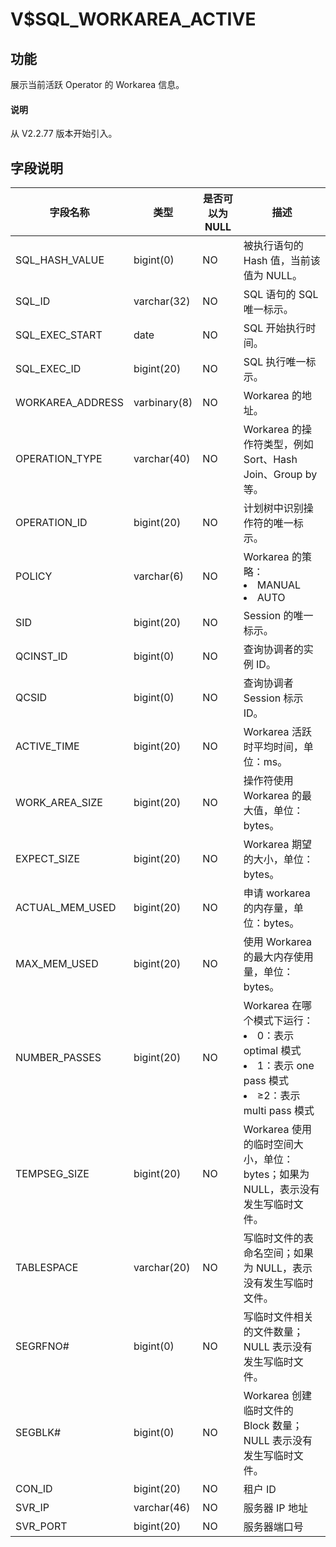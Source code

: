 # V$SQL_WORKAREA_ACTIVE

## 功能

展示当前活跃 Operator 的 Workarea 信息。

<main id="notice" type='explain'>
  <h4>说明</h4>
  <p>从 V2.2.77 版本开始引入。</p>
</main>

## 字段说明

|     **字段名称**     |    **类型**    | **是否可以为 NULL** |                       **描述**                       |
|------------------|--------------|----------------|------------------------------------------------------------------------------------|
| SQL_HASH_VALUE   | bigint(0)    | NO             | 被执行语句的 Hash 值，当前该值为 NULL。                          |
| SQL_ID           | varchar(32)  | NO             | SQL 语句的 SQL 唯一标示。                                  |
| SQL_EXEC_START   | date         | NO             | SQL 开始执行时间。                                        |
| SQL_EXEC_ID      | bigint(20)   | NO             | SQL 执行唯一标示。                                        |
| WORKAREA_ADDRESS | varbinary(8) | NO             | Workarea 的地址。                                      |
| OPERATION_TYPE   | varchar(40)  | NO             | Workarea 的操作符类型，例如 Sort、Hash Join、Group by 等。      |
| OPERATION_ID     | bigint(20)   | NO             | 计划树中识别操作符的唯一标示。                                    |
| POLICY           | varchar(6)   | NO             | Workarea 的策略： <li>MANUAL<li> AUTO    |
| SID              | bigint(20)   | NO             | Session 的唯一标示。                                     |
| QCINST_ID        | bigint(0)    | NO             | 查询协调者的实例 ID。                                       |
| QCSID            | bigint(0)    | NO             | 查询协调者 Session 标示 ID。                               |
| ACTIVE_TIME      | bigint(20)   | NO             | Workarea 活跃时平均时间，单位：ms。                            |
| WORK_AREA_SIZE   | bigint(20)   | NO             | 操作符使用 Workarea 的最大值，单位：bytes。                      |
| EXPECT_SIZE      | bigint(20)   | NO             | Workarea 期望的大小，单位：bytes。                           |
| ACTUAL_MEM_USED  | bigint(20)   | NO             | 申请 workarea 的内存量，单位：bytes。                         |
| MAX_MEM_USED     | bigint(20)   | NO             | 使用 Workarea 的最大内存使用量，单位：bytes。                     |
| NUMBER_PASSES    | bigint(20)   | NO             | Workarea 在哪个模式下运行： <li>0：表示 optimal 模式<li> 1：表示 one pass 模式   <li> ≥2：表示 multi pass 模式    |
| TEMPSEG_SIZE     | bigint(20)   | NO             | Workarea 使用的临时空间大小，单位：bytes；如果为 NULL，表示没有发生写临时文件。  |
| TABLESPACE       | varchar(20)  | NO             | 写临时文件的表命名空间；如果为 NULL，表示没有发生写临时文件。                  |
| SEGRFNO#         | bigint(0)    | NO             | 写临时文件相关的文件数量；NULL 表示没有发生写临时文件。                     |
| SEGBLK#          | bigint(0)    | NO             | Workarea 创建临时文件的 Block 数量；NULL 表示没有发生写临时文件。        |
| CON_ID           | bigint(20)   | NO             | 租户 ID  |
| SVR_IP                 | varchar(46)   | NO             | 服务器 IP 地址                   |
| SVR_PORT                 | bigint(20)   | NO             | 服务器端口号                   |
